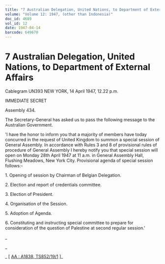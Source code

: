 ```yaml
---
title: "7 Australian Delegation, United Nations, to Department of External Affairs"
volume: "Volume 12: 1947, (other than Indonesia)"
doc_id: 4689
vol_id: 12
date: 1947-04-14
barcode: 649670
---
```


# 7 Australian Delegation, United Nations, to Department of External Affairs

Cablegram UN393 NEW YORK, 14 April 1947, 12.22 p.m.

IMMEDIATE SECRET

Assembly 434.

The Secretary-General has asked us to pass the following message to the Australian Government.

'I have the honor to inform you that a majority of members have today concurred in the request of United Kingdom to summon a special session of General Assembly. In accordance with Rules 3 and 8 of provisional rules of procedure of General Assembly I hereby notify you that special session will open on Monday 28th April 1947 at 11 a.m. in General Assembly Hall, Flushing Meadows, New York City. Provisional agenda of special session follows:-

1\. Opening of session by Chairman of Belgian Delegation.

2\. Election and report of credentials committee.

3\. Election of President.

4\. Organisation of the Session.

5\. Adoption of Agenda.

6\. Constituting and instructing special committee to prepare for consideration of the question of Palestine at second regular session.'

_

_

_ [ [AA : A1838, TS852/19/1](http://www.naa.gov.au/cgi-bin/Search?O=I&Number=649670) ]_

